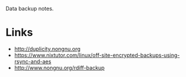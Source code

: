 Data backup notes.

# Links

- <http://duplicity.nongnu.org>
- <https://www.nixtutor.com/linux/off-site-encrypted-backups-using-rsync-and-aes>
- <http://www.nongnu.org/rdiff-backup>
